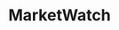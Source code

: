 ﻿---
layout: tag-blog
title: MarketWatch
slug: marketwatch
category: marketwatch
menu: false
order: 1
---

